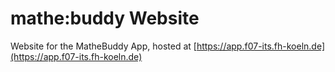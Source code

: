 # mathe:buddy Website

Website for the MatheBuddy App, hosted at [https://app.f07-its.fh-koeln.de](https://app.f07-its.fh-koeln.de)
